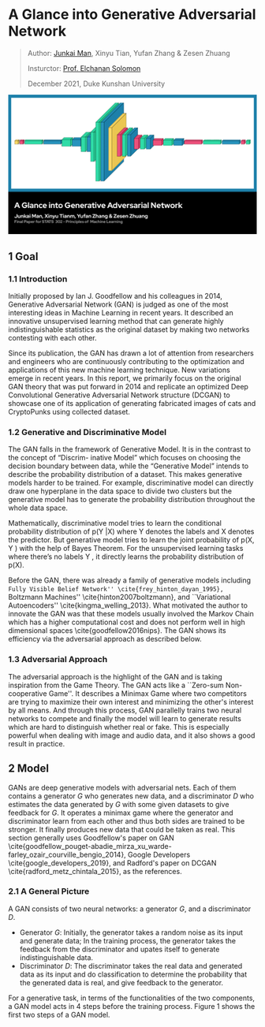 # A Glance into Generative Adversarial Network

<!-- ![GAN](../img/innovate/I-GAN.jpg) -->

> Author: [Junkai Man](https://keon.im), Xinyu Tian, Yufan Zhang & Zesen Zhuang
> 
> Insturctor: [Prof. Elchanan Solomon](https://elchanansolomon.com/)
> 
> December 2021, Duke Kunshan University

![GAN](../img/innovate/I-GAN.jpg)

## 1 Goal

### 1.1 Introduction

Initially proposed by Ian J. Goodfellow and his colleagues in 2014, Generative Adversarial Network (GAN) is judged as one of the most interesting ideas in Machine Learning in recent years. It described an innovative unsupervised learning method that can generate highly indistinguishable statistics as the original dataset by making two networks contesting with each other.

Since its publication, the GAN has drawn a lot of attention from researchers and engineers who are continuously contributing to the optimization and applications of this new machine learning technique. New variations emerge in recent years. In this report, we primarily focus on the original GAN theory that was put forward in 2014 and replicate an optimized Deep Convolutional Generative Adversarial Network structure (DCGAN) to showcase one of its application of generating fabricated images of cats and CryptoPunks using collected dataset.

### 1.2 Generative and Discriminative Model

The GAN falls in the framework of Generative Model. It is in the contrast to the concept of “Discrim- inative Model” which focuses on choosing the decision boundary between data, while the “Generative Model” intends to describe the probability distribution of a dataset. This makes generative models harder to be trained. For example, discriminative model can directly draw one hyperplane in the data space to divide two clusters but the generative model has to generate the probability distribution throughout the whole data space.

Mathematically, discriminative model tries to learn the conditional probability distribution of p(Y |X) where Y denotes the labels and X denotes the predictor. But generative model tries to learn the joint probability of p(X, Y ) with the help of Bayes Theorem. For the unsupervised learning tasks where there’s no labels Y , it directly learns the probability distribution of p(X).

Before the GAN, there was already a family of generative models including ``Fully Visible Belief Network'' \cite{frey_hinton_dayan_1995}, ``Boltzmann Machines'' \cite{hinton2007boltzmann}, and ``Variational Autoencoders'' \cite{kingma_welling_2013}. What motivated the author to innovate the GAN was that these models usually involved the Markov Chain which has a higher computational cost and does not perform well in high dimensional spaces \cite{goodfellow2016nips}. The GAN shows its efficiency via the adversarial approach as described below.

### 1.3 Adversarial Approach

The adversarial approach is the highlight of the GAN and is taking inspiration from the Game Theory. The GAN acts like a ``Zero-sum Non-cooperative Game''. It describes a Minimax Game where two competitors are trying to maximize their own interest and minimizing the other's interest by all means. And through this process, GAN parallelly trains two neural networks to compete and finally the model will learn to generate results which are hard to distinguish whether real or fake. This is especially powerful when dealing with image and audio data, and it also shows a good result in practice.

## 2 Model

GANs are deep generative models with adversarial nets. Each of them contains a generator $G$ who generates new data, and a discriminator $D$ who estimates the data generated by $G$ with some given datasets to give feedback for $G$. It operates a minimax game where the generator and discriminator learn from each other and thus both sides are trained to be stronger. It finally produces new data that could be taken as real. This section generally uses Goodfellow's paper on GAN \cite{goodfellow_pouget-abadie_mirza_xu_warde-farley_ozair_courville_bengio_2014}, Google Developers \cite{google_developers_2019}, and Radford's paper on DCGAN \cite{radford_metz_chintala_2015}, as the references.

### 2.1 A General Picture

A GAN consists of two neural networks: a generator $G$, and a discriminator $D$.

- Generator $G$: Initially, the generator takes a random noise as its input and generate data; In the training process, the generator takes the feedback from the discriminator and upates itself to generate indistinguishable data.
- Discriminator $D$: The discriminator takes the real data and generated data as its input and do classification to determine the probability that the generated data is real, and give feedback to the generator.

For a generative task, in terms of the functionalities of the two components, a GAN model acts in 4 steps before the training process. Figure 1 shows the first two steps of a GAN model.



